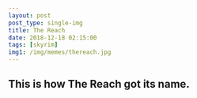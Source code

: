 ```yaml
---
layout: post
post_type: single-img
title: The Reach
date: 2018-12-18 02:15:00
tags: [skyrim]
img1: /img/memes/thereach.jpg
---
```

## This is how The Reach got its name.
